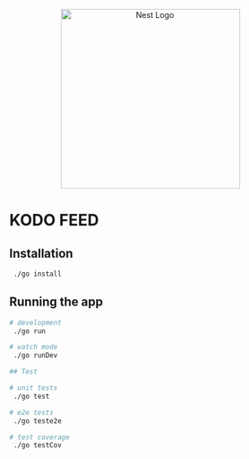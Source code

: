 <p align="center">
  <a href="http://nestjs.com/" target="blank"><img src="https://nestjs.com/img/logo_text.svg" width="320" alt="Nest Logo" /></a>
</p>

# KODO FEED

## Installation

```bash
 ./go install
```

## Running the app

```bash
# development
 ./go run

# watch mode
 ./go runDev

## Test

# unit tests
 ./go test

# e2e tests
 ./go teste2e

# test coverage
 ./go testCov
```